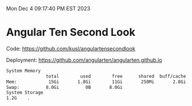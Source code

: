 Mon Dec  4 09:17:40 PM EST 2023

# Angular Ten Second Look

Code: https://github.com/kusl/angulartensecondlook

Deployment: https://github.com/angularten/angularten.github.io

```bash
System Memory
               total        used        free      shared  buff/cache   available
Mem:            15Gi       1.8Gi        11Gi       250Mi       2.8Gi        13Gi
Swap:          8.0Gi          0B       8.0Gi
System Storage
1.2G	.
```
```bash
